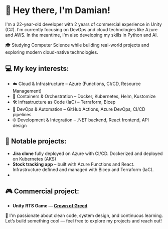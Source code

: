 # 👋 Hey there, I'm Damian!

I'm a 22-year-old developer with 2 years of commercial experience in Unity (C#). I'm currently focusing on DevOps and cloud technologies like Azure and AWS. In the meantime, I'm also developing my skills in Python and AI.

🎓 Studying Computer Science while building real-world projects and exploring modern cloud-native technologies.


## 💻 My key interests:
 
- ☁️ Cloud & Infrastructure – Azure (Functions, CI/CD, Resource Management) 
- 🐳 Containers & Orchestration – Docker, Kubernetes, Helm, Kustomize 
- 🛠️ Infrastructure as Code (IaC) – Terraform, Bicep
- 🔄 DevOps & Automation – GitHub Actions, Azure DevOps, CI/CD pipelines
- 🌐 Development & Integration – .NET backend, React frontend, API design

## 🚀 Notable projects:

- **Jira clone** fully deployed on Azure with CI/CD. Dockerized and deployed on Kubernetes (AKS)
- **Stock tracking app** – built with Azure Functions and React. Infrastructure defined and managed with Bicep and Terraform (IaC).
- 

## 🎮 Commercial project:

- **Unity RTS Game — [Crown of Greed](https://store.steampowered.com/app/1697870/Crown_of_Greed/)**  


📌 I'm passionate about clean code, system design, and continuous learning. Let’s build something cool — feel free to explore my projects and reach out!
